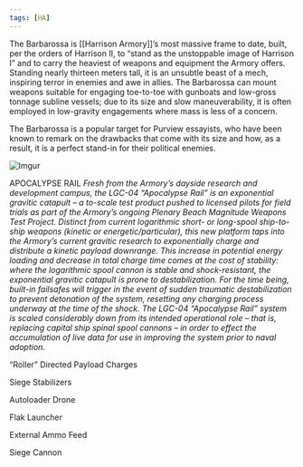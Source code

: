 ```yaml
---
tags: [HA]
---
```


The Barbarossa is [[Harrison Armory]]’s most massive frame to date, built, per the orders of Harrison II, to “stand as the unstoppable image of Harrison I” and to carry the heaviest of weapons and equipment the Armory offers. Standing nearly thirteen meters tall, it is an unsubtle beast of a mech, inspiring terror in enemies and awe in allies. The Barbarossa can mount weapons suitable for engaging toe-to-toe with gunboats and low-gross tonnage subline vessels; due to its size and slow maneuverability, it is often employed in low-gravity engagements where mass is less of a concern.

The Barbarossa is a popular target for Purview essayists, who have been known to remark on the drawbacks that come with its size and how, as a result, it is a perfect stand-in for their political enemies.

![Imgur](https://i.imgur.com/GS7eXd8.png)


APOCALYPSE RAIL
	*Fresh from the Armory’s dayside research and development campus, the LGC-04 “Apocalypse Rail” is an exponential gravitic catapult – a to-scale test product pushed to licensed pilots for field trials as part of the Armory’s ongoing Plenary Beach Magnitude Weapons Test Project.
	Distinct from current logarithmic short- or long-spool ship-to-ship weapons (kinetic or energetic/particular), this new platform taps into the Armory’s current gravitic research to exponentially charge and distribute a kinetic payload downrange. This increase in potential energy loading and decrease in total charge time comes at the cost of stability: where the logarithmic spool cannon is stable and shock-resistant, the exponential gravitic catapult is prone to destabilization. For the time being, built-in failsafes will trigger in the event of sudden traumatic destabilization to prevent detonation of the system, resetting any charging process underway at the time of the shock.
	The LGC-04 “Apocalypse Rail” system is scaled considerably down from its intended operational role – that is, replacing capital ship spinal spool cannons – in order to effect the accumulation of live data for use in improving the system prior to naval adoption.*

“Roller” Directed Payload Charges


Siege Stabilizers


Autoloader Drone


Flak Launcher


External Ammo Feed


Siege Cannon
